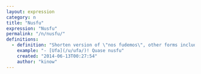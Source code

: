 ```yaml
---
layout: expression
category: n
title: "Nusfu"
expression: "Nusfu"
permalink: "/n/nusfu/"
definitions:
  - definition: "Shorten version of \"nos fudemos\", other forms include nosfu. It translates to \"we are fucked\"."
    example: "- [Ufa](/u/ufa/)! Quase nusfu"
    created: "2014-06-13T00:27:54"
    author: "kinow"
---
```


